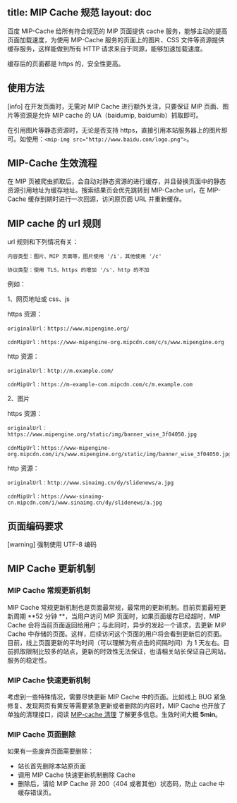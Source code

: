 title: MIP Cache 规范
layout: doc
---

百度 MIP-Cache 给所有符合规范的 MIP 页面提供 cache 服务，能够主动的提高页面加载速度，为使用 MIP-Cache 服务的页面上的图片、CSS 文件等资源提供缓存服务，这样能做到所有 HTTP 请求来自于同源，能够加速加载速度。

缓存后的页面都是 https 的，安全性更高。

## 使用方法

[info] 在开发页面时，无需对 MIP Cache 进行额外关注，只要保证 MIP 页面、图片等资源是允许 MIP cache 的 UA（baidumip, baidumib）抓取即可。

在引用图片等静态资源时，无论是否支持 https，直接引用本站服务器上的图片即可。如使用：`<mip-img src="http://www.baidu.com/logo.png">`。

## MIP-Cache 生效流程

在 MIP 页被爬虫抓取后，会自动对静态资源的进行缓存，并且替换页面中的静态资源引用地址为缓存地址。搜索结果页会优先跳转到 MIP-Cache url，在 MIP-Cache 缓存到期时进行一次回源，访问原页面 URL 并重新缓存。

## MIP cache 的 url 规则

url 规则和下列情况有关：

	内容类型：图片、MIP 页面等，图片使用 '/i'，其他使用 '/c'

	协议类型：使用 TLS，https 的增加 '/s'，http 的不加

例如：

1、网页地址或 css、js

https 资源：

	originalUrl：https://www.mipengine.org/

	cdnMipUrl：https://www-mipengine-org.mipcdn.com/c/s/www.mipengine.org

http 资源：

	originalUrl：http://m.example.com/

	cdnMipUrl：https://m-example-com.mipcdn.com/c/m.example.com

2、图片

https 资源：

	originalUrl：https://www.mipengine.org/static/img/banner_wise_3f04050.jpg

	cdnMipUrl：https://www-mipengine-org.mipcdn.com/i/s/www.mipengine.org/static/img/banner_wise_3f04050.jpg

http 资源：

	originalUrl：http://www.sinaimg.cn/dy/slidenews/a.jpg

	cdnMipUrl：https://www-sinaimg-cn.mipcdn.com/i/www.sinaimg.cn/dy/slidenews/a.jpg

## 页面编码要求

[warning] 强制使用 UTF-8 编码

## MIP Cache 更新机制

### MIP Cache 常规更新机制

MIP Cache 常规更新机制也是页面最常规，最常用的更新机制。目前页面最短更新周期 **52 分钟 **，当用户访问 MIP 页面时，如果页面缓存已经超时，MIP Cache 会将当前页面返回给用户；与此同时，异步的发起一个请求，去更新 MIP Cache 中存储的页面。这样，后续访问这个页面的用户将会看到更新后的页面。目前，线上页面更新的平均时间（可以理解为有点击的间隔时间）为 1 天左右。目前抓取限制比较多的站点，更新的时效性无法保证，也请相关站长保证自己网站，服务的稳定性。

### MIP Cache 快速更新机制

考虑到一些特殊情况，需要尽快更新 MIP Cache 中的页面。比如线上 BUG 紧急修复、发现网页有黄反等需要紧急更新或者删除的内容时，MIP Cache 也开放了单独的清理接口，阅读 [MIP-cache 清理](http://zhanzhang.baidu.com/mip/index) 了解更多信息。生效时间大概 **5min**。

### MIP Cache 页面删除

如果有一些废弃页面需要删除：

- 站长首先删除本站原页面
- 调用 MIP Cache 快速更新机制删除 Cache
- 删除后，请给 MIP Cache 非 200（404 或者其他）状态码，防止 cache 中缓存错误页。
